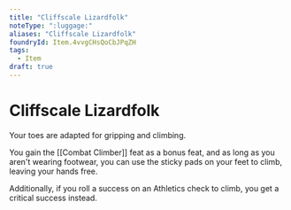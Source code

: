 ```yaml
---
title: "Cliffscale Lizardfolk"
noteType: ":luggage:"
aliases: "Cliffscale Lizardfolk"
foundryId: Item.4vvgCHsQoCbJPqZH
tags:
  - Item
draft: true
---
```


# Cliffscale Lizardfolk

Your toes are adapted for gripping and climbing.

You gain the [[Combat Climber]] feat as a bonus feat, and as long as you aren't wearing footwear, you can use the sticky pads on your feet to climb, leaving your hands free.

Additionally, if you roll a success on an Athletics check to climb, you get a critical success instead.
